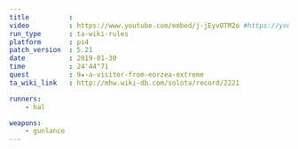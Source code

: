 ```yaml
---
title          :
video          : https://www.youtube.com/embed/j-jEyvOTM2o #https://youtu.be/j-jEyvOTM2o
run_type       : ta-wiki-rules
platform       : ps4
patch_version  : 5.21
date           : 2019-01-30
time           : 24'44"71
quest          : 9★-a-visitor-from-eorzea-extreme
ta_wiki_link   : http://mhw.wiki-db.com/solota/record/2221

runners:
    - hal

weapons:
    - gunlance
---
```

